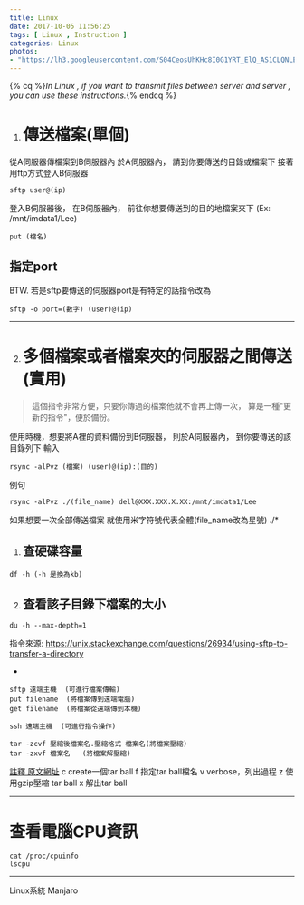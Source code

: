 ```yaml
---
title: Linux
date: 2017-10-05 11:56:25
tags: [ Linux , Instruction ]
categories: Linux
photos:
- "https://lh3.googleusercontent.com/S04CeosUhKHc8I0G1YRT_ElQ_AS1CLQNLEhLxR76J7GCTCFX2V5DHxgpCXtka3jDgAac-FVr9smkj4yfpVleANxe2TVRe4idteadO0AkQWp0pMr5qDU4nhcqXrRCOaNaNnwY2osD9uZhZjTHg3vd-B-r6tETLpvnMF4SlYq7JCuVqJB5YtKPyS8x4tqfxi96q7PjwnfrOo3aWYMuczQGa3xIHMx5-zPvXtuL1O-PgZlFCFbHf8wjELg0p5FXjJI18Zram-HpqBwsyRKR_wXuQDVk_OL9Fb1n3U9ytNuunLan7yJcs8IvnB-fsJ3WhzZH_MmIi1eYEkHXVFobq6AK3NdNUAyT4i_KReZcCcVLUFOUtkIXCgOlpUh5kHCuXx2ldxyfR40nnvFnf6uQv6ICXPg9kVqphOTKUoEC1dqqVvy7bBSF6AP8I6I85f6xC85vNgz-uw343XUVBx2naF8-KfSeHYwAjOtNac7xCf_EDWIWF1qM8AOd60PSjRdls-nytfaNe8NR707bfeh5FfmLnHtG5toIMwBDHmj8fZ9Gw9sAw_nQmRH4lFQbH9Da7gpbWkPJVq2H3PuvqaDBIqwo_ppujlVy7mZKiCNrXDRQGrVe4d5ErquJqxH85B2P5zCN8aAuQ_lUWSOsu5yR4qOYgqlaZSPUwZdXhNG-3FVbJM3WBTyo0Nr03zHx=w1560-h878-no"
---
```

{% cq %}*In Linux ,
if you want to transmit files between server and server ,
you can use these instructions.*{% endcq %}
<!---more-->

1. # 傳送檔案(單個)
  從A伺服器傳檔案到B伺服器內
  於A伺服器內，
  請到你要傳送的目錄或檔案下
  接著用ftp方式登入B伺服器
  ```
  sftp user@(ip)
  ```
  登入B伺服器後，
  在B伺服器內，
  前往你想要傳送到的目的地檔案夾下 (Ex: /mnt/imdata1/Lee)
  ```
  put (檔名)
  ```
  ## 指定port
  BTW. 若是sftp要傳送的伺服器port是有特定的話指令改為		
  ```
  sftp -o port=(數字) (user)@(ip)
  ```

  ---

2. # 多個檔案或者檔案夾的伺服器之間傳送 (實用)
  >這個指令非常方便，只要你傳過的檔案他就不會再上傳一次，
  算是一種"更新的指令"，便於備份。

  使用時機，想要將A裡的資料備份到B伺服器，
  則於A伺服器內，
  到你要傳送的該目錄列下
  輸入
  ```
  rsync -alPvz (檔案) (user)@(ip):(目的)
  ```
  例句
  ```
  rsync -alPvz ./(file_name) dell@XXX.XXX.X.XX:/mnt/imdata1/Lee
  ```
  如果想要一次全部傳送檔案
  就使用米字符號代表全體(file_name改為星號)
  ./*

  1. ## 查硬碟容量
  ```
  df -h (-h 是換為kb)
  ```
  2. ## 查看該子目錄下檔案的大小		
  ```
  du -h --max-depth=1
  ```
  指令來源:
  <https://unix.stackexchange.com/questions/26934/using-sftp-to-transfer-a-directory>


  -
```
sftp 遠端主機  (可進行檔案傳輸)
put filename  (將檔案傳到遠端電腦)
get filename  (將檔案從遠端傳到本機)

ssh 遠端主機  (可進行指令操作)

tar -zcvf 壓縮後檔案名.壓縮格式 檔案名(將檔案壓縮)
tar -zxvf 檔案名   (將檔案解壓縮)
```

[註釋 原文網址](http://tnrc.ncku.edu.tw/course/93/fedora_core2/page7/p7.htm)
c   create一個tar ball
f   指定tar ball檔名
v   verbose，列出過程
z   使用gzip壓縮 tar ball
x   解出tar ball

---
# 查看電腦CPU資訊
```
cat /proc/cpuinfo
lscpu
```
---
Linux系統
Manjaro
